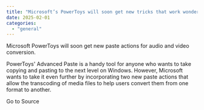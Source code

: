 ```yaml
---
title: "Microsoft’s PowerToys will soon get new tricks that work wonders on your audio and video files"
date: 2025-02-01
categories: 
  - "general"
---
```


Microsoft PowerToys will soon get new paste actions for audio and video conversion.

PowerToys' Advanced Paste is a handy tool for anyone who wants to take copying and pasting to the next level on Windows. However, Microsoft wants to take it even further by incorporating two new paste actions that allow the transcoding of media files to help users convert them from one format to another.

Go to Source
